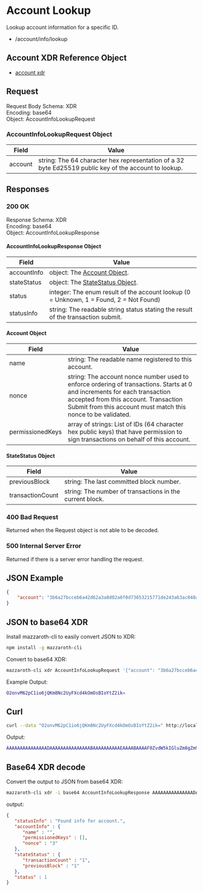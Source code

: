 # Account Lookup

Lookup account information for a specific ID.

- /account/info/lookup

## Account XDR Reference Object

- [account xdr](https://github.com/kochavalabs/mazzaroth-xdr/blob/master/idl/account.x)

## Request

Request Body Schema: XDR  
Encoding: base64  
Object: AccountInfoLookupRequest

### AccountInfoLookupRequest Object

| Field | Value |
|-------|-------|
| account | string: The 64 character hex representation of a 32 byte Ed25519 public key of the account to lookup. |

## Responses

### 200 OK

Response Schema: XDR  
Encoding: base64  
Object: AccountInfoLookupResponse

#### AccountInfoLookupResponse Object

| Field | Value |
|-------|-------|
| accountInfo | object: The [Account Object](#Account-Object). |
| stateStatus | object: The [StateStatus Object](#StateStatus-Object). |
| status | integer: The enum result of the account lookup (0 = Unknown, 1 = Found, 2 = Not Found) |
| statusInfo | string: The readable string status stating the result of the transaction submit. |

#### Account Object

| Field | Value |
|-------|-------|
| name | string: The readable name registered to this account. |
| nonce | string: The account nonce number used to enforce ordering of transactions. Starts at 0 and increments for each transaction accepted from this account. Transaction Submit from this account must match this nonce to be validated. |
| permissionedKeys | array of strings: List of IDs (64 character hex public keys) that have permission to sign transactions on behalf of this account. |

#### StateStatus Object

| Field | Value |
|-------|-------|
| previousBlock | string: The last committed block number. |
| transactionCount | string: The number of transactions in the current block.

### 400 Bad Request

Returned when the Request object is not able to be decoded.

### 500 Internal Server Error

Returned if there is a server error handling the request.

## JSON Example

```JSON
{
    "account": "3b6a27bcceb6a42d62a3a8d02a6f0d73653215771de243a63ac048a18b59da29"
}
```

## JSON to base64 XDR

Install mazzaroth-cli to easily convert JSON to XDR:

```Bash
npm install -g mazzaroth-cli
```

Convert to base64 XDR:

```Bash
mazzaroth-cli xdr AccountInfoLookupRequest '{"account": "3b6a27bcceb6a42d62a3a8d02a6f0d73653215771de243a63ac048a18b59da29"}'
```

Example Output:

```Bash
O2onvM62pC1io6jQKm8Nc2UyFXcd4kOmOsBIoYtZ2ik=
```

## Curl

```Bash
curl --data "O2onvM62pC1io6jQKm8Nc2UyFXcd4kOmOsBIoYtZ2ik=" http://localhost:8081/account/info/lookup
```

Output:

```Bash
AAAAAAAAAAAAAAADAAAAAAAAAAAAAAABAAAAAAAAAAEAAAABAAAAF0ZvdW5kIGluZm8gZm9yIGFjY291bnQuAA==
```

## Base64 XDR decode

Convert the output to JSON from base64 XDR:

```Bash
mazzaroth-cli xdr -i base64 AccountInfoLookupResponse AAAAAAAAAAAAAAADAAAAAAAAAAAAAAABAAAAAAAAAAEAAAABAAAAF0ZvdW5kIGluZm8gZm9yIGFjY291bnQuAA==
```

output:

```JSON
{
   "statusInfo" : "Found info for account.",
   "accountInfo" : {
      "name" : "",
      "permissionedKeys" : [],
      "nonce" : "3"
   },
   "stateStatus" : {
      "transactionCount" : "1",
      "previousBlock" : "1"
   },
   "status" : 1
}
```

